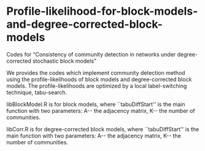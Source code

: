 # Profile-likelihood-for-block-models-and-degree-corrected-block-models
Codes for “Consistency of community detection in networks under degree-corrected stochastic block models”

We provides the codes which implement community detection method using the profile-likelihoods of block models and degree-corrected block models. The profile-likelihoods are optimized by a local label-switching technique, tabu-search. 

libBlockModel.R is for block models, where ``tabuDiffStart'' is the main function with two parameters: A-- the adjacency matrix, K-- the number of communities. 

libCorr.R is for degree-corrected block models, where ``tabuDiffStart'' is the main function with two parameters: A-- the adjacency matrix, K-- the number of communities. 
